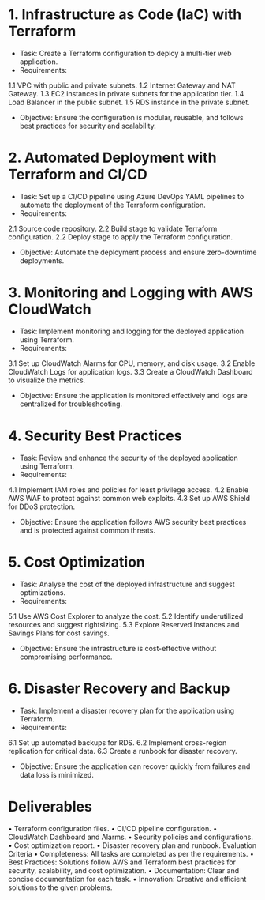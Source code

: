 # 1. Infrastructure as Code (IaC) with Terraform
* Task: Create a Terraform configuration to deploy a multi-tier web application.
* Requirements:

1.1 VPC with public and private subnets.
1.2  Internet Gateway and NAT Gateway.
1.3 EC2 instances in private subnets for the application tier.
1.4 Load Balancer in the public subnet.
1.5 RDS instance in the private subnet.

* Objective: Ensure the configuration is modular, reusable, and follows best practices for security and scalability.

# 2. Automated Deployment with Terraform and CI/CD
* Task: Set up a CI/CD pipeline using Azure DevOps YAML pipelines to automate the deployment of the Terraform configuration.
* Requirements:

2.1 Source code repository.
2.2 Build stage to validate Terraform configuration.
2.2 Deploy stage to apply the Terraform configuration.

* Objective: Automate the deployment process and ensure zero-downtime deployments.

# 3. Monitoring and Logging with AWS CloudWatch
* Task: Implement monitoring and logging for the deployed application using Terraform.
* Requirements:

3.1 Set up CloudWatch Alarms for CPU, memory, and disk usage.
3.2 Enable CloudWatch Logs for application logs.
3.3 Create a CloudWatch Dashboard to visualize the metrics.

* Objective: Ensure the application is monitored effectively and logs are centralized for troubleshooting.

# 4. Security Best Practices
* Task: Review and enhance the security of the deployed application using Terraform.
* Requirements:

4.1 Implement IAM roles and policies for least privilege access.
4.2 Enable AWS WAF to protect against common web exploits.
4.3 Set up AWS Shield for DDoS protection.

* Objective: Ensure the application follows AWS security best practices and is protected against common threats.

# 5. Cost Optimization
* Task: Analyse the cost of the deployed infrastructure and suggest optimizations.
* Requirements:

5.1 Use AWS Cost Explorer to analyze the cost.
5.2 Identify underutilized resources and suggest rightsizing.
5.3 Explore Reserved Instances and Savings Plans for cost savings.

* Objective: Ensure the infrastructure is cost-effective without compromising performance.

# 6. Disaster Recovery and Backup
* Task: Implement a disaster recovery plan for the application using Terraform.
* Requirements:

6.1 Set up automated backups for RDS.
6.2 Implement cross-region replication for critical data.
6.3 Create a runbook for disaster recovery.
* Objective: Ensure the application can recover quickly from failures and data loss is minimized.

# Deliverables
• Terraform configuration files.
• CI/CD pipeline configuration.
• CloudWatch Dashboard and Alarms.
• Security policies and configurations.
• Cost optimization report.
• Disaster recovery plan and runbook.
Evaluation Criteria
• Completeness: All tasks are completed as per the requirements.
• Best Practices: Solutions follow AWS and Terraform best practices for security, scalability, and cost optimization.
• Documentation: Clear and concise documentation for each task.
• Innovation: Creative and efficient solutions to the given problems.
